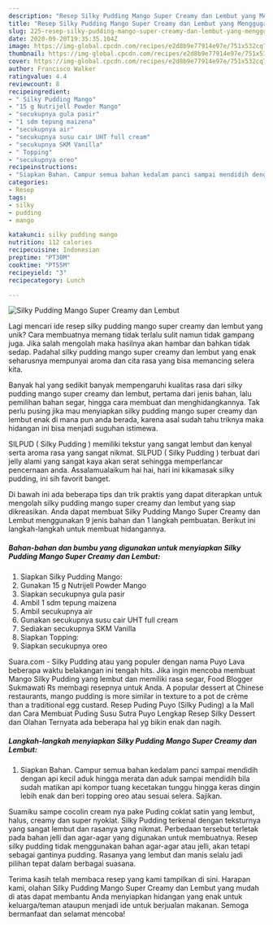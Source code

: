 ```yaml
---
description: "Resep Silky Pudding Mango Super Creamy dan Lembut yang Menggugah Selera"
title: "Resep Silky Pudding Mango Super Creamy dan Lembut yang Menggugah Selera"
slug: 225-resep-silky-pudding-mango-super-creamy-dan-lembut-yang-menggugah-selera
date: 2020-09-20T19:35:35.104Z
image: https://img-global.cpcdn.com/recipes/e2d8b9e77914e97e/751x532cq70/silky-pudding-mango-super-creamy-dan-lembut-foto-resep-utama.jpg
thumbnail: https://img-global.cpcdn.com/recipes/e2d8b9e77914e97e/751x532cq70/silky-pudding-mango-super-creamy-dan-lembut-foto-resep-utama.jpg
cover: https://img-global.cpcdn.com/recipes/e2d8b9e77914e97e/751x532cq70/silky-pudding-mango-super-creamy-dan-lembut-foto-resep-utama.jpg
author: Francisco Walker
ratingvalue: 4.4
reviewcount: 8
recipeingredient:
- " Silky Pudding Mango"
- "15 g Nutrijell Powder Mango"
- "secukupnya gula pasir"
- "1 sdm tepung maizena"
- "secukupnya air"
- "secukupnya susu cair UHT full cream"
- "secukupnya SKM Vanilla"
- " Topping"
- "secukupnya oreo"
recipeinstructions:
- "Siapkan Bahan. Campur semua bahan kedalam panci sampai mendidih dengan api kecil aduk hingga merata dan aduk sampai mendidih bila sudah matikan api kompor tuang kecetakan tunggu hingga keras dingin lebih enak dan beri topping oreo atau sesuai selera. Sajikan."
categories:
- Resep
tags:
- silky
- pudding
- mango

katakunci: silky pudding mango 
nutrition: 112 calories
recipecuisine: Indonesian
preptime: "PT30M"
cooktime: "PT55M"
recipeyield: "3"
recipecategory: Lunch

---
```



![Silky Pudding Mango Super Creamy dan Lembut](https://img-global.cpcdn.com/recipes/e2d8b9e77914e97e/751x532cq70/silky-pudding-mango-super-creamy-dan-lembut-foto-resep-utama.jpg)

Lagi mencari ide resep silky pudding mango super creamy dan lembut yang unik? Cara membuatnya memang tidak terlalu sulit namun tidak gampang juga. Jika salah mengolah maka hasilnya akan hambar dan bahkan tidak sedap. Padahal silky pudding mango super creamy dan lembut yang enak seharusnya mempunyai aroma dan cita rasa yang bisa memancing selera kita.

Banyak hal yang sedikit banyak mempengaruhi kualitas rasa dari silky pudding mango super creamy dan lembut, pertama dari jenis bahan, lalu pemilihan bahan segar, hingga cara membuat dan menghidangkannya. Tak perlu pusing jika mau menyiapkan silky pudding mango super creamy dan lembut enak di mana pun anda berada, karena asal sudah tahu triknya maka hidangan ini bisa menjadi suguhan istimewa.

SILPUD ( Silky Pudding ) memiliki tekstur yang sangat lembut dan kenyal serta aroma rasa yang sangat nikmat. SILPUD ( Silky Pudding ) terbuat dari jelly alami yang sangat kaya akan serat sehingga memperlancar pencernaan anda. Assalamualaikum hai hai, hari ini kikamasak silky pudding, ini sih favorit banget.


Di bawah ini ada beberapa tips dan trik praktis yang dapat diterapkan untuk mengolah silky pudding mango super creamy dan lembut yang siap dikreasikan. Anda dapat membuat Silky Pudding Mango Super Creamy dan Lembut menggunakan 9 jenis bahan dan 1 langkah pembuatan. Berikut ini langkah-langkah untuk membuat hidangannya.

<!--inarticleads1-->

##### Bahan-bahan dan bumbu yang digunakan untuk menyiapkan Silky Pudding Mango Super Creamy dan Lembut:

1. Siapkan  Silky Pudding Mango:
1. Gunakan 15 g Nutrijell Powder Mango
1. Siapkan secukupnya gula pasir
1. Ambil 1 sdm tepung maizena
1. Ambil secukupnya air
1. Gunakan secukupnya susu cair UHT full cream
1. Sediakan secukupnya SKM Vanilla
1. Siapkan  Topping:
1. Siapkan secukupnya oreo


Suara.com - Silky Pudding atau yang populer dengan nama Puyo Lava beberapa waktu belakangan ini tengah hits. Jika ingin mencoba membuat Mango Silky Pudding yang lembut dan memiliki rasa segar, Food Blogger Sukmawati Rs membagi resepnya untuk Anda. A popular dessert at Chinese restaurants, mango pudding is more similar in texture to a pot de crème than a traditional egg custard. Resep Puding Puyo (Silky Puding) a la Mall dan Cara Membuat Puding Susu Sutra Puyo Lengkap Resep Silky Dessert dan Olahan Ternyata ada beberapa hal yg bikin enak dan nagih. 

<!--inarticleads2-->

##### Langkah-langkah menyiapkan Silky Pudding Mango Super Creamy dan Lembut:

1. Siapkan Bahan. Campur semua bahan kedalam panci sampai mendidih dengan api kecil aduk hingga merata dan aduk sampai mendidih bila sudah matikan api kompor tuang kecetakan tunggu hingga keras dingin lebih enak dan beri topping oreo atau sesuai selera. Sajikan.


Suamiku sampe cocolin cream nya pake Puding coklat satin yang lembut, halus, creamy dan super nyoklat. Silky Pudding terkenal dengan teksturnya yang sangat lembut dan rasanya yang nikmat. Perbedaan tersebut terletak pada bahan jelli dan agar-agar yang digunakan untuk membuatnya. Resep silky pudding tidak menggunakan bahan agar-agar atau jelli, akan tetapi sebagai gantinya pudding. Rasanya yang lembut dan manis selalu jadi pilihan tepat dalam berbagai suasana. 

Terima kasih telah membaca resep yang kami tampilkan di sini. Harapan kami, olahan Silky Pudding Mango Super Creamy dan Lembut yang mudah di atas dapat membantu Anda menyiapkan hidangan yang enak untuk keluarga/teman ataupun menjadi ide untuk berjualan makanan. Semoga bermanfaat dan selamat mencoba!
